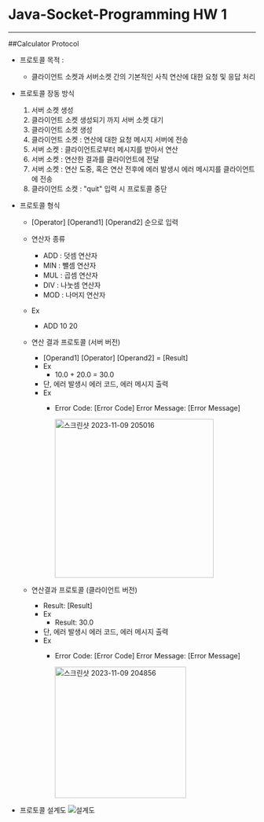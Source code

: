 # Java-Socket-Programming HW 1

---

##Calculator Protocol

* 프로토콜 목적 :
  - 클라이언트 소켓과 서버소켓 간의 기본적인 사칙 연산에 대한 요청 및 응답 처리

* 프로토콜 장동 방식
    1. 서버 소켓 생성
    2. 클라이언트 소켓 생성되기 까지 서버 소켓 대기
    3. 클라이언트 소켓 생성
    4. 클라이언트 소켓 : 연산에 대한 요청 메시지 서버에 전송
    5. 서버 소켓 : 클라이언트로부터 메시지를 받아서 연산
    6. 서버 소켓 : 연산한 결과를 클라이언트에 전달
    7. 서버 소켓 : 연산 도중, 혹은 연산 전후에 에러 발생시 에러 메시지를 클라이언트에 전송
    8. 클라이언트 소켓 : "quit" 입력 시 프로토콜 중단
 
* 프로토콜 형식
  - [Operator] [Operand1] [Operand2] 순으로 입력
  - 연산자 종류
      - ADD : 덧셈 연산자
      - MIN : 뺄셈 연산자
      - MUL : 곱셈 연산자
      - DIV : 나눗셈 연산자
      - MOD : 나머지 연산자
   
  - Ex
      - ADD 10 20

  - 연산 결과 프로토콜 (서버 버전)
      - [Operand1] [Operator] [Operand2] = [Result]
      - Ex
          - 10.0 + 20.0 = 30.0
      - 단, 에러 발생시 에러 코드, 에러 메시지 출력
      - Ex
          - Error Code: [Error Code] Error Message: [Error Message]
       
            
            <img width="323" alt="스크린샷 2023-11-09 205016" src="https://github.com/james4510/Java-Socket-Programming/assets/110220397/15ee97f7-f219-4516-b1f4-a9dc60de14a6">

       
  - 연산결과 프로토콜 (클라이언트 버전)
      - Result: [Result]
      - Ex
          - Result: 30.0
      - 단, 에러 발생시 에러 코드, 에러 메시지 출력
      - Ex
          - Error Code: [Error Code] Error Message: [Error Message]

            <img width="267" alt="스크린샷 2023-11-09 204856" src="https://github.com/james4510/Java-Socket-Programming/assets/110220397/91f1ea00-c17c-490a-8495-821864bfcb59">

* 프로토콜 설계도
  ![설계도](https://github.com/james4510/Java-Socket-Programming/assets/110220397/32116347-6d2c-4e1e-b3cc-331ff912c2b3)


